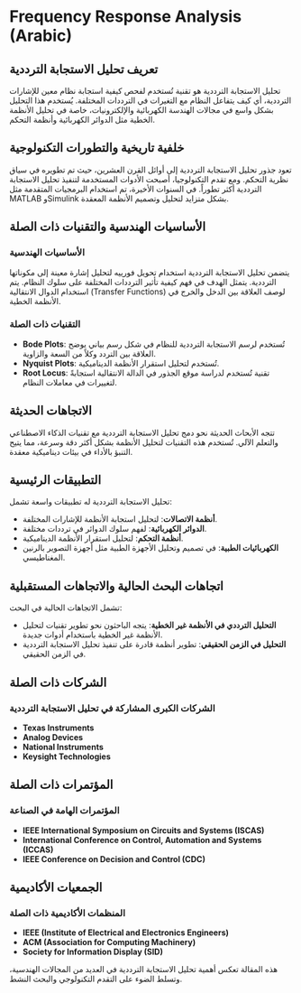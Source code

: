 # Frequency Response Analysis (Arabic)

## تعريف تحليل الاستجابة الترددية

تحليل الاستجابة الترددية هو تقنية تُستخدم لفحص كيفية استجابة نظام معين للإشارات الترددية، أي كيف يتفاعل النظام مع التغيرات في الترددات المختلفة. يُستخدم هذا التحليل بشكل واسع في مجالات الهندسة الكهربائية والإلكترونيات، خاصة في تحليل الأنظمة الخطية مثل الدوائر الكهربائية وأنظمة التحكم.

## خلفية تاريخية والتطورات التكنولوجية

تعود جذور تحليل الاستجابة الترددية إلى أوائل القرن العشرين، حيث تم تطويره في سياق نظرية التحكم. ومع تقدم التكنولوجيا، أصبحت الأدوات المستخدمة لتنفيذ تحليل الاستجابة الترددية أكثر تطوراً. في السنوات الأخيرة، تم استخدام البرمجيات المتقدمة مثل MATLAB وSimulink بشكل متزايد لتحليل وتصميم الأنظمة المعقدة.

## الأساسيات الهندسية والتقنيات ذات الصلة

### الأساسيات الهندسية

يتضمن تحليل الاستجابة الترددية استخدام تحويل فورييه لتحليل إشارة معينة إلى مكوناتها الترددية. يتمثل الهدف في فهم كيفية تأثير الترددات المختلفة على سلوك النظام. يتم استخدام الدوال الانتقالية (Transfer Functions) لوصف العلاقة بين الدخل والخرج في الأنظمة الخطية.

### التقنيات ذات الصلة

- **Bode Plots**: تُستخدم لرسم الاستجابة الترددية للنظام في شكل رسم بياني يوضح العلاقة بين التردد وكلاً من السعة والزاوية.
- **Nyquist Plots**: تُستخدم لتحليل استقرار الأنظمة الديناميكية.
- **Root Locus**: تقنية تُستخدم لدراسة موقع الجذور في الدالة الانتقالية استجابةً لتغييرات في معاملات النظام.

## الاتجاهات الحديثة

تتجه الأبحاث الحديثة نحو دمج تحليل الاستجابة الترددية مع تقنيات الذكاء الاصطناعي والتعلم الآلي. تُستخدم هذه التقنيات لتحليل الأنظمة بشكل أكثر دقة وسرعة، مما يتيح التنبؤ بالأداء في بيئات ديناميكية معقدة.

## التطبيقات الرئيسية

تحليل الاستجابة الترددية له تطبيقات واسعة تشمل:

- **أنظمة الاتصالات**: لتحليل استجابة الأنظمة للإشارات المختلفة.
- **الدوائر الكهربائية**: لفهم سلوك الدوائر في ترددات مختلفة.
- **أنظمة التحكم**: لتحليل استقرار الأنظمة الديناميكية.
- **الكهربائيات الطبية**: في تصميم وتحليل الأجهزة الطبية مثل أجهزة التصوير بالرنين المغناطيسي.

## اتجاهات البحث الحالية والاتجاهات المستقبلية

تشمل الاتجاهات الحالية في البحث:

- **التحليل الترددي في الأنظمة غير الخطية**: يتجه الباحثون نحو تطوير تقنيات لتحليل الأنظمة غير الخطية باستخدام أدوات جديدة.
- **التحليل في الزمن الحقيقي**: تطوير أنظمة قادرة على تنفيذ تحليل الاستجابة الترددية في الزمن الحقيقي.

## الشركات ذات الصلة

### الشركات الكبرى المشاركة في تحليل الاستجابة الترددية

- **Texas Instruments**
- **Analog Devices**
- **National Instruments**
- **Keysight Technologies**

## المؤتمرات ذات الصلة

### المؤتمرات الهامة في الصناعة

- **IEEE International Symposium on Circuits and Systems (ISCAS)**
- **International Conference on Control, Automation and Systems (ICCAS)**
- **IEEE Conference on Decision and Control (CDC)**

## الجمعيات الأكاديمية

### المنظمات الأكاديمية ذات الصلة

- **IEEE (Institute of Electrical and Electronics Engineers)**
- **ACM (Association for Computing Machinery)**
- **Society for Information Display (SID)**

هذه المقالة تعكس أهمية تحليل الاستجابة الترددية في العديد من المجالات الهندسية، وتسلط الضوء على التقدم التكنولوجي والبحث النشط.
